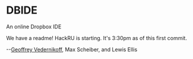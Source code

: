 DBIDE
======

An online Dropbox IDE

We have a readme! HackRU is starting. It's 3:30pm as of this first commit.

--[Geoffrey Vedernikoff](http://twitter.com/yefim323), Max Scheiber, and Lewis Ellis
